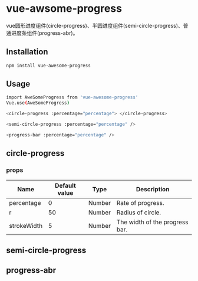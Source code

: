# vue-awsome-progress
vue圆形进度组件(circle-progress)、半圆进度组件(semi-circle-progress)、普通进度条组件(progress-abr)。

## Installation
```bash
npm install vue-awesome-progress
```

## Usage
```bash
import AweSomeProgress from 'vue-awesome-progress'
Vue.use(AweSomeProgress)

<circle-progress :percentage="percentage"> </circle-progress>

<semi-circle-progress :percentage="percentage" />

<progress-bar :percentage="percentage" />

```

## circle-progress
### props
|  Name   | Default value  |  Type  |  Description  |
|  ----  | ----  | ----  | ----  |
| percentage  | 0 | Number | Rate of progress. |
| r  | 50 | Number | Radius of circle. |
| strokeWidth  | 5 | Number | The width of the progress bar. |

## semi-circle-progress

## progress-abr


